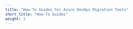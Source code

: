 ```yaml
---
title: "How-To Guides for Azure DevOps Migration Tools"
short_title: "How-To Guides"
weight: 3
---
```

